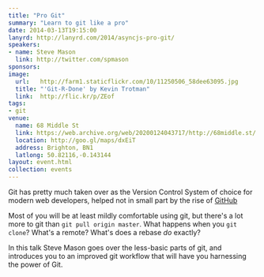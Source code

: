 ```yaml
---
title: "Pro Git"
summary: "Learn to git like a pro"
date: 2014-03-13T19:15:00
lanyrd: http://lanyrd.com/2014/asyncjs-pro-git/
speakers:
- name: Steve Mason
  link: http://twitter.com/spmason
sponsors:
image:
  url:   http://farm1.staticflickr.com/10/11250506_58dee63095.jpg
  title: "'Git-R-Done' by Kevin Trotman"
  link:  http://flic.kr/p/ZEof
tags:
- git
venue:
  name: 68 Middle St
  link: https://web.archive.org/web/20200124043717/http://68middle.st/
  location: http://goo.gl/maps/dxEiT
  address: Brighton, BN1
  latlong: 50.82116,-0.143144
layout: event.html
collection: events
---
```


Git has pretty much taken over as the Version Control System of choice for modern
web developers, helped not in small part by the rise of [GitHub](https://github.com)

Most of you will be at least mildly comfortable using git, but there's a lot more to git than
`git pull origin master`.  What happens when you `git clone`? What's a remote? What's does a
rebase *do* exactly?

In this talk Steve Mason goes over the less-basic parts of git, and introduces you
to an improved git workflow that will have you harnessing the power of Git.
